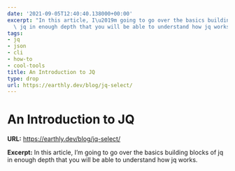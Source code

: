 ```yaml
---
date: '2021-09-05T12:40:40.138000+00:00'
excerpt: "In this article, I\u2019m going to go over the basics building blocks of\
  \ jq in enough depth that you will be able to understand how jq works."
tags:
- jq
- json
- cli
- how-to
- cool-tools
title: An Introduction to JQ
type: drop
url: https://earthly.dev/blog/jq-select/
---
```


# An Introduction to JQ

**URL:** https://earthly.dev/blog/jq-select/

**Excerpt:** In this article, I’m going to go over the basics building blocks of jq in enough depth that you will be able to understand how jq works.
